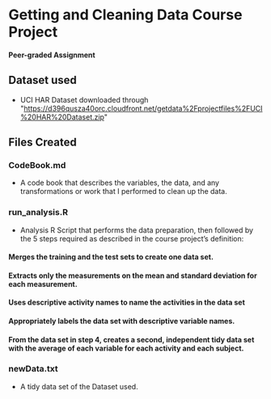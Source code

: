# Getting and Cleaning Data Course Project
#### Peer-graded Assignment

## Dataset used
- UCI HAR Dataset downloaded through "https://d396qusza40orc.cloudfront.net/getdata%2Fprojectfiles%2FUCI%20HAR%20Dataset.zip"

## Files Created
### CodeBook.md
- A code book that describes the variables, the data, and any transformations or work that I performed to clean up the data.

### run_analysis.R
- Analysis R Script that performs the data preparation, then followed by the 5 steps required as described in the course project’s definition: 
#### Merges the training and the test sets to create one data set.
#### Extracts only the measurements on the mean and standard deviation for each measurement.
#### Uses descriptive activity names to name the activities in the data set
#### Appropriately labels the data set with descriptive variable names.
#### From the data set in step 4, creates a second, independent tidy data set with the average of each variable for each activity and each subject.

### newData.txt
- A tidy data set of the Dataset used.

